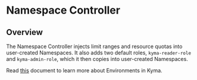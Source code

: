 # Namespace Controller

## Overview

The Namespace Controller injects limit ranges and resource quotas into user-created Namespaces. It also adds two default roles, `kyma-reader-role` and `kyma-admin-role`, which it then copies into user-created Namespaces.

Read [this](https://kyma-project.io/docs/root/kyma#details-environments) document to learn more about Environments in Kyma.
